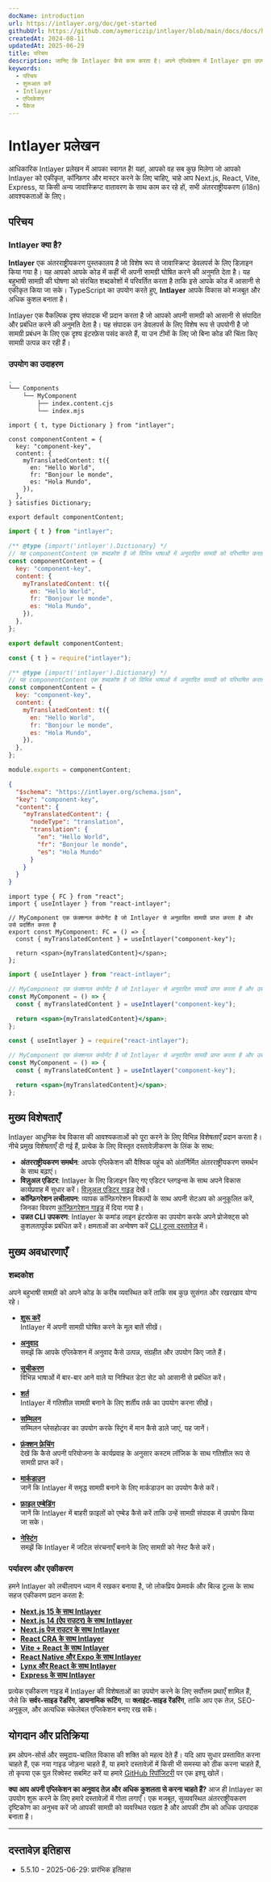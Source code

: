 ```yaml
---
docName: introduction
url: https://intlayer.org/doc/get-started
githubUrl: https://github.com/aymericzip/intlayer/blob/main/docs/docs/hi/introduction.md
createdAt: 2024-08-11
updatedAt: 2025-06-29
title: परिचय
description: जानिए कि Intlayer कैसे काम करता है। अपने एप्लिकेशन में Intlayer द्वारा उपयोग किए गए चरण देखें। जानिए विभिन्न पैकेज क्या करते हैं।
keywords:
  - परिचय
  - शुरूआत करें
  - Intlayer
  - एप्लिकेशन
  - पैकेज
---
```


# Intlayer प्रलेखन

आधिकारिक Intlayer प्रलेखन में आपका स्वागत है! यहां, आपको वह सब कुछ मिलेगा जो आपको Intlayer को एकीकृत, कॉन्फ़िगर और मास्टर करने के लिए चाहिए, चाहे आप Next.js, React, Vite, Express, या किसी अन्य जावास्क्रिप्ट वातावरण के साथ काम कर रहे हों, सभी अंतरराष्ट्रीयकरण (i18n) आवश्यकताओं के लिए।

## परिचय

### Intlayer क्या है?

**Intlayer** एक अंतरराष्ट्रीयकरण पुस्तकालय है जो विशेष रूप से जावास्क्रिप्ट डेवलपर्स के लिए डिज़ाइन किया गया है। यह आपको आपके कोड में कहीं भी अपनी सामग्री घोषित करने की अनुमति देता है। यह बहुभाषी सामग्री की घोषणा को संरचित शब्दकोशों में परिवर्तित करता है ताकि इसे आपके कोड में आसानी से एकीकृत किया जा सके। TypeScript का उपयोग करते हुए, **Intlayer** आपके विकास को मजबूत और अधिक कुशल बनाता है।

Intlayer एक वैकल्पिक दृश्य संपादक भी प्रदान करता है जो आपको अपनी सामग्री को आसानी से संपादित और प्रबंधित करने की अनुमति देता है। यह संपादक उन डेवलपर्स के लिए विशेष रूप से उपयोगी है जो सामग्री प्रबंधन के लिए एक दृश्य इंटरफ़ेस पसंद करते हैं, या उन टीमों के लिए जो बिना कोड की चिंता किए सामग्री उत्पन्न कर रही हैं।

### उपयोग का उदाहरण

```bash
.
└── Components
    └── MyComponent
        ├── index.content.cjs
        └── index.mjs
```

```tsx fileName="src/components/MyComponent/index.content.ts" contentDeclarationFormat="typescript"
import { t, type Dictionary } from "intlayer";

const componentContent = {
  key: "component-key",
  content: {
    myTranslatedContent: t({
      en: "Hello World",
      fr: "Bonjour le monde",
      es: "Hola Mundo",
    }),
  },
} satisfies Dictionary;

export default componentContent;
```

```javascript fileName="src/components/MyComponent/index.content.mjs" contentDeclarationFormat="esm"
import { t } from "intlayer";

/** @type {import('intlayer').Dictionary} */
// यह componentContent एक शब्दकोश है जो विभिन्न भाषाओं में अनुवादित सामग्री को परिभाषित करता है
const componentContent = {
  key: "component-key",
  content: {
    myTranslatedContent: t({
      en: "Hello World",
      fr: "Bonjour le monde",
      es: "Hola Mundo",
    }),
  },
};

export default componentContent;
```

```javascript fileName="src/components/MyComponent/index.content.cjs" contentDeclarationFormat="commonjs"
const { t } = require("intlayer");

/** @type {import('intlayer').Dictionary} */
// यह componentContent एक शब्दकोश है जो विभिन्न भाषाओं में अनुवादित सामग्री को परिभाषित करता है
const componentContent = {
  key: "component-key",
  content: {
    myTranslatedContent: t({
      en: "Hello World",
      fr: "Bonjour le monde",
      es: "Hola Mundo",
    }),
  },
};

module.exports = componentContent;
```

```json fileName="src/components/MyComponent/index.content.json" contentDeclarationFormat="json"
{
  "$schema": "https://intlayer.org/schema.json",
  "key": "component-key",
  "content": {
    "myTranslatedContent": {
      "nodeType": "translation",
      "translation": {
        "en": "Hello World",
        "fr": "Bonjour le monde",
        "es": "Hola Mundo"
      }
    }
  }
}
```

```tsx fileName="src/components/MyComponent/index.tsx" codeFormat="typescript"
import type { FC } from "react";
import { useIntlayer } from "react-intlayer";

// MyComponent एक फ़ंक्शनल कंपोनेंट है जो Intlayer से अनुवादित सामग्री प्राप्त करता है और उसे प्रदर्शित करता है
export const MyComponent: FC = () => {
  const { myTranslatedContent } = useIntlayer("component-key");

  return <span>{myTranslatedContent}</span>;
};
```

```jsx fileName="src/components/MyComponent/index.mjx" codeFormat="esm"
import { useIntlayer } from "react-intlayer";

// MyComponent एक फ़ंक्शनल कंपोनेंट है जो Intlayer से अनुवादित सामग्री प्राप्त करता है और उसे प्रदर्शित करता है
const MyComponent = () => {
  const { myTranslatedContent } = useIntlayer("component-key");

  return <span>{myTranslatedContent}</span>;
};
```

```jsx fileName="src/components/MyComponent/index.csx" codeFormat="commonjs"
const { useIntlayer } = require("react-intlayer");

// MyComponent एक फ़ंक्शनल कंपोनेंट है जो Intlayer से अनुवादित सामग्री प्राप्त करता है और उसे प्रदर्शित करता है
const MyComponent = () => {
  const { myTranslatedContent } = useIntlayer("component-key");

  return <span>{myTranslatedContent}</span>;
};
```

## मुख्य विशेषताएँ

Intlayer आधुनिक वेब विकास की आवश्यकताओं को पूरा करने के लिए विभिन्न विशेषताएँ प्रदान करता है। नीचे प्रमुख विशेषताएँ दी गई हैं, प्रत्येक के लिए विस्तृत दस्तावेज़ीकरण के लिंक के साथ:

- **अंतरराष्ट्रीयकरण समर्थन**: आपके एप्लिकेशन की वैश्विक पहुंच को अंतर्निर्मित अंतरराष्ट्रीयकरण समर्थन के साथ बढ़ाएं।
- **विज़ुअल एडिटर**: Intlayer के लिए डिज़ाइन किए गए एडिटर प्लगइन्स के साथ अपने विकास कार्यप्रवाह में सुधार करें। [विज़ुअल एडिटर गाइड](https://github.com/aymericzip/intlayer/blob/main/docs/docs/hi/intlayer_visual_editor.md) देखें।
- **कॉन्फ़िगरेशन लचीलापन**: व्यापक कॉन्फ़िगरेशन विकल्पों के साथ अपनी सेटअप को अनुकूलित करें, जिनका विवरण [कॉन्फ़िगरेशन गाइड](https://github.com/aymericzip/intlayer/blob/main/docs/docs/hi/configuration.md) में दिया गया है।
- **उन्नत CLI उपकरण**: Intlayer के कमांड लाइन इंटरफ़ेस का उपयोग करके अपने प्रोजेक्ट्स को कुशलतापूर्वक प्रबंधित करें। क्षमताओं का अन्वेषण करें [CLI टूल्स दस्तावेज़](https://github.com/aymericzip/intlayer/blob/main/docs/docs/hi/intlayer_cli.md) में।

## मुख्य अवधारणाएँ

### शब्दकोश

अपने बहुभाषी सामग्री को अपने कोड के करीब व्यवस्थित करें ताकि सब कुछ सुसंगत और रखरखाव योग्य रहे।

- **[शुरू करें](https://github.com/aymericzip/intlayer/blob/main/docs/docs/hi/dictionary/get_started.md)**  
  Intlayer में अपनी सामग्री घोषित करने के मूल बातें सीखें।

- **[अनुवाद](https://github.com/aymericzip/intlayer/blob/main/docs/docs/hi/dictionary/translation.md)**  
  समझें कि आपके एप्लिकेशन में अनुवाद कैसे उत्पन्न, संग्रहीत और उपयोग किए जाते हैं।

- **[सूचीकरण](https://github.com/aymericzip/intlayer/blob/main/docs/docs/hi/dictionary/enumeration.md)**  
  विभिन्न भाषाओं में बार-बार आने वाले या निश्चित डेटा सेट को आसानी से प्रबंधित करें।

- **[शर्त](https://github.com/aymericzip/intlayer/blob/main/docs/docs/hi/dictionary/conditional.md)**  
  Intlayer में गतिशील सामग्री बनाने के लिए शर्तीय तर्क का उपयोग करना सीखें।

- **[सम्मिलन](https://github.com/aymericzip/intlayer/blob/main/docs/docs/hi/dictionary/insertion.md)**  
  सम्मिलन प्लेसहोल्डर का उपयोग करके स्ट्रिंग में मान कैसे डाले जाएं, यह जानें।

- **[फ़ंक्शन फ़ेचिंग](https://github.com/aymericzip/intlayer/blob/main/docs/docs/hi/dictionary/function_fetching.md)**  
  देखें कि कैसे अपनी परियोजना के कार्यप्रवाह के अनुसार कस्टम लॉजिक के साथ गतिशील रूप से सामग्री प्राप्त करें।

- **[मार्कडाउन](https://github.com/aymericzip/intlayer/blob/main/docs/docs/hi/dictionary/markdown.md)**  
  जानें कि Intlayer में समृद्ध सामग्री बनाने के लिए मार्कडाउन का उपयोग कैसे करें।

- **[फ़ाइल एम्बेडिंग](https://github.com/aymericzip/intlayer/blob/main/docs/docs/hi/dictionary/file_embeddings.md)**  
  जानें कि Intlayer में बाहरी फ़ाइलों को एम्बेड कैसे करें ताकि उन्हें सामग्री संपादक में उपयोग किया जा सके।

- **[नेस्टिंग](https://github.com/aymericzip/intlayer/blob/main/docs/docs/hi/dictionary/nesting.md)**  
  समझें कि Intlayer में जटिल संरचनाएँ बनाने के लिए सामग्री को नेस्ट कैसे करें।

### पर्यावरण और एकीकरण

हमने Intlayer को लचीलापन ध्यान में रखकर बनाया है, जो लोकप्रिय फ्रेमवर्क और बिल्ड टूल्स के साथ सहज एकीकरण प्रदान करता है:

- **[Next.js 15 के साथ Intlayer](https://github.com/aymericzip/intlayer/blob/main/docs/docs/hi/intlayer_with_nextjs_15.md)**
- **[Next.js 14 (ऐप राउटर) के साथ Intlayer](https://github.com/aymericzip/intlayer/blob/main/docs/docs/hi/intlayer_with_nextjs_14.md)**
- **[Next.js पेज राउटर के साथ Intlayer](https://github.com/aymericzip/intlayer/blob/main/docs/docs/hi/intlayer_with_nextjs_page_router.md)**
- **[React CRA के साथ Intlayer](https://github.com/aymericzip/intlayer/blob/main/docs/docs/hi/intlayer_with_create_react_app.md)**
- **[Vite + React के साथ Intlayer](https://github.com/aymericzip/intlayer/blob/main/docs/docs/hi/intlayer_with_vite+react.md)**
- **[React Native और Expo के साथ Intlayer](https://github.com/aymericzip/intlayer/blob/main/docs/docs/hi/intlayer_with_react_native+expo.md)**
- **[Lynx और React के साथ Intlayer](https://github.com/aymericzip/intlayer/blob/main/docs/docs/hi/intlayer_with_lynx+react.md)**
- **[Express के साथ Intlayer](https://github.com/aymericzip/intlayer/blob/main/docs/docs/hi/intlayer_with_express.md)**

प्रत्येक एकीकरण गाइड में Intlayer की विशेषताओं का उपयोग करने के लिए सर्वोत्तम प्रथाएँ शामिल हैं, जैसे कि **सर्वर-साइड रेंडरिंग**, **डायनामिक रूटिंग**, या **क्लाइंट-साइड रेंडरिंग**, ताकि आप एक तेज़, SEO-अनुकूल, और अत्यधिक स्केलेबल एप्लिकेशन बनाए रख सकें।

## योगदान और प्रतिक्रिया

हम ओपन-सोर्स और समुदाय-चालित विकास की शक्ति को महत्व देते हैं। यदि आप सुधार प्रस्तावित करना चाहते हैं, एक नया गाइड जोड़ना चाहते हैं, या हमारे दस्तावेज़ों में किसी भी समस्या को ठीक करना चाहते हैं, तो कृपया एक पुल रिक्वेस्ट सबमिट करें या हमारे [GitHub रिपॉजिटरी](https://github.com/aymericzip/intlayer/blob/main/docs/docs) पर एक इश्यू खोलें।

**क्या आप अपनी एप्लिकेशन का अनुवाद तेज़ और अधिक कुशलता से करना चाहते हैं?** आज ही Intlayer का उपयोग शुरू करने के लिए हमारे दस्तावेज़ों में गोता लगाएँ। एक मजबूत, सुव्यवस्थित अंतरराष्ट्रीयकरण दृष्टिकोण का अनुभव करें जो आपकी सामग्री को व्यवस्थित रखता है और आपकी टीम को अधिक उत्पादक बनाता है।

---

## दस्तावेज़ इतिहास

- 5.5.10 - 2025-06-29: प्रारंभिक इतिहास
